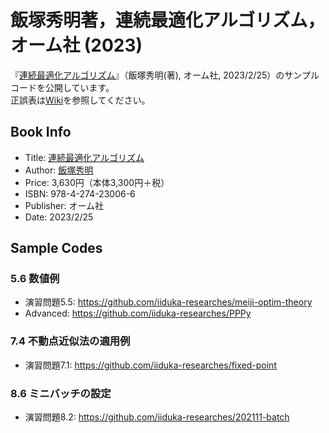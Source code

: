 # 飯塚秀明著，連続最適化アルゴリズム，オーム社 (2023)
『[連続最適化アルゴリズム](https://www.ohmsha.co.jp/book/9784274230066/)』（飯塚秀明(著), オーム社, 2023/2/25）のサンプルコードを公開しています。  
正誤表は[Wiki](https://github.com/iiduka-researches/aco/wiki)を参照してください。

## Book Info
* Title: [連続最適化アルゴリズム](https://www.ohmsha.co.jp/book/9784274230066/)
* Author: [飯塚秀明](https://iiduka.net/iiduka/default)
* Price: 3,630円（本体3,300円＋税）
* ISBN: 978-4-274-23006-6
* Publisher: オーム社
* Date: 2023/2/25

## Sample Codes
### 5.6 数値例
* 演習問題5.5: https://github.com/iiduka-researches/meiji-optim-theory
* Advanced: https://github.com/iiduka-researches/PPPy

### 7.4 不動点近似法の適用例
* 演習問題7.1: https://github.com/iiduka-researches/fixed-point

### 8.6 ミニバッチの設定
* 演習問題8.2: https://github.com/iiduka-researches/202111-batch
